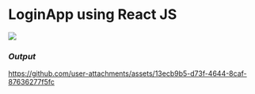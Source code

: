 <h1>LoginApp using React JS</h1>
<img src="https://github.com/user-attachments/assets/26b7cbae-1b44-415d-acc0-e392e7a4044f"/>

*<h3>Output</h3>*
https://github.com/user-attachments/assets/13ecb9b5-d73f-4644-8caf-87636277f5fc

